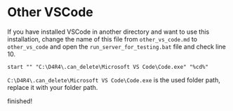 # Other VSCode

If you have installed VSCode in another directory and
want to use this installation, change the name of this
file from `other_vs_code.md` to `other_vs_code` and
open the `run_server_for_testing.bat` file and check
line 10.

```
start "" "C:\D4R4\.can_delete\Microsoft VS Code\Code.exe" "%cd%"
```

`C:\D4R4\.can_delete\Microsoft VS Code\Code.exe` is the
used folder path, replace it with your folder path.

finished!

